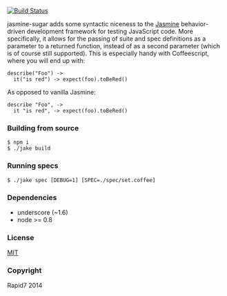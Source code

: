 [![Build Status](https://travis-ci.org/jvennix-r7/jasmine-sugar.svg?branch=master)](https://travis-ci.org/jvennix-r7/jasmine-sugar)

jasmine-sugar adds some syntactic niceness to the [Jasmine](http://jasmine.github.io/) behavior-driven development framework for testing JavaScript code. More specifically, it allows for the passing of suite and spec definitions as a parameter to a returned function, instead of as a second parameter (which is of course still supported). This is especially handy with Coffeescript, where you will end up with:

    describe("Foo") ->
      it("is red") -> expect(foo).toBeRed()

As opposed to vanilla Jasmine:

    describe "Foo", ->
      it "is red", -> expect(foo).toBeRed()

### Building from source

    $ npm i
    $ ./jake build

### Running specs

    $ ./jake spec [DEBUG=1] [SPEC=./spec/set.coffee]

### Dependencies

- underscore (~1.6)
- node >= 0.8

### License

[MIT](http://en.wikipedia.org/wiki/MIT_License)

### Copyright

Rapid7 2014
